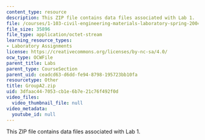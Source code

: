 ```yaml
---
content_type: resource
description: This ZIP file contains data files associated with Lab 1.
file: /courses/1-103-civil-engineering-materials-laboratory-spring-2004/3dfaac447053cb1e6b7e21c76f492f0d_groupA2.zip
file_size: 35896
file_type: application/octet-stream
learning_resource_types:
- Laboratory Assignments
license: https://creativecommons.org/licenses/by-nc-sa/4.0/
ocw_type: OCWFile
parent_title: Labs
parent_type: CourseSection
parent_uid: ceadcd63-d6dd-fe94-8798-195723bb10fa
resourcetype: Other
title: GroupA2.zip
uid: 3dfaac44-7053-cb1e-6b7e-21c76f492f0d
video_files:
  video_thumbnail_file: null
video_metadata:
  youtube_id: null
---
```

This ZIP file contains data files associated with Lab 1.